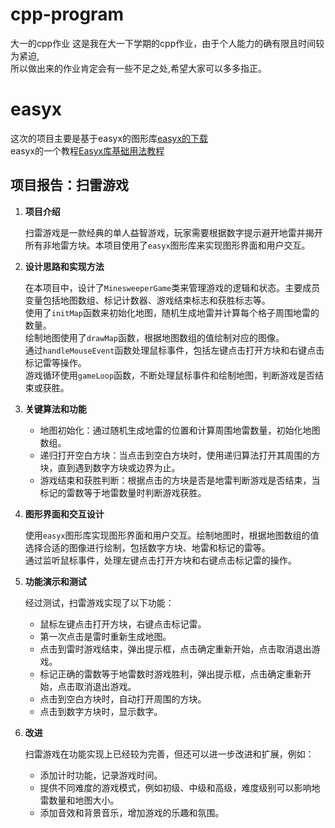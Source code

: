 #  cpp-program
大一的cpp作业
这是我在大一下学期的cpp作业，由于个人能力的确有限且时间较为紧迫,<br>
所以做出来的作业肯定会有一些不足之处,希望大家可以多多指正。<br>
# easyx
这次的项目主要是基于easyx的图形库[easyx的下载](https://easyx.cn/)<br>
easyx的一个教程[Easyx库基础用法教程](https://blog.csdn.net/qq_61797201/article/details/122827689)<br>
## 项目报告：扫雷游戏

1. **项目介绍**

   扫雷游戏是一款经典的单人益智游戏，玩家需要根据数字提示避开地雷并揭开所有非地雷方块。本项目使用了`easyx`图形库来实现图形界面和用户交互。

2. **设计思路和实现方法**

   在本项目中，设计了`MinesweeperGame`类来管理游戏的逻辑和状态。主要成员变量包括地图数组、标记计数器、游戏结束标志和获胜标志等。  
   使用了`initMap`函数来初始化地图，随机生成地雷并计算每个格子周围地雷的数量。  
   绘制地图使用了`drawMap`函数，根据地图数组的值绘制对应的图像。  
   通过`handleMouseEvent`函数处理鼠标事件，包括左键点击打开方块和右键点击标记雷等操作。  
   游戏循环使用`gameLoop`函数，不断处理鼠标事件和绘制地图，判断游戏是否结束或获胜。

3. **关键算法和功能**

   - 地图初始化：通过随机生成地雷的位置和计算周围地雷数量，初始化地图数组。
   - 递归打开空白方块：当点击到空白方块时，使用递归算法打开其周围的方块，直到遇到数字方块或边界为止。
   - 游戏结束和获胜判断：根据点击的方块是否是地雷判断游戏是否结束，当标记的雷数等于地雷数量时判断游戏获胜。

4. **图形界面和交互设计**

   使用`easyx`图形库实现图形界面和用户交互。绘制地图时，根据地图数组的值选择合适的图像进行绘制，包括数字方块、地雷和标记的雷等。  
   通过监听鼠标事件，处理左键点击打开方块和右键点击标记雷的操作。

5. **功能演示和测试**

   经过测试，扫雷游戏实现了以下功能：

   - 鼠标左键点击打开方块，右键点击标记雷。
   - 第一次点击是雷时重新生成地图。
   - 点击到雷时游戏结束，弹出提示框，点击确定重新开始，点击取消退出游戏。
   - 标记正确的雷数等于地雷数时游戏胜利，弹出提示框，点击确定重新开始，点击取消退出游戏。
   - 点击到空白方块时，自动打开周围的方块。
   - 点击到数字方块时，显示数字。

6. **改进**

   扫雷游戏在功能实现上已经较为完善，但还可以进一步改进和扩展，例如：
   - 添加计时功能，记录游戏时间。
   - 提供不同难度的游戏模式，例如初级、中级和高级，难度级别可以影响地雷数量和地图大小。
   - 添加音效和背景音乐，增加游戏的乐趣和氛围。
